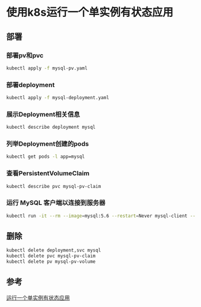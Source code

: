 # 使用k8s运行一个单实例有状态应用

## 部署

### 部署pv和pvc

```bash
kubectl apply -f mysql-pv.yaml
```

### 部署deployment

```bash
kubectl apply -f mysql-deployment.yaml
```

### 展示Deployment相关信息

```bash
kubectl describe deployment mysql
```

### 列举Deployment创建的pods

```bash
kubectl get pods -l app=mysql
```

### 查看PersistentVolumeClaim

```bash
kubectl describe pvc mysql-pv-claim
```

### 运行 MySQL 客户端以连接到服务器

```bash
kubectl run -it --rm --image=mysql:5.6 --restart=Never mysql-client -- mysql -h mysql -ppassword
```

## 删除

```bash
kubectl delete deployment,svc mysql
kubectl delete pvc mysql-pv-claim
kubectl delete pv mysql-pv-volume
```

## 参考
[运行一个单实例有状态应用](https://kubernetes.io/zh/docs/tasks/run-application/run-single-instance-stateful-application/)
